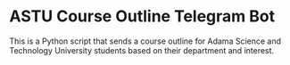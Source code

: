 # ASTU Course Outline Telegram Bot

This is a Python script that sends a course outline for Adama Science and Technology University students based on their department and interest. 
